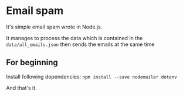 # Email spam

It's simple email spam wrote in Node.js.

It manages to process the data which is contained in the `data/all_emails.json` then sends the emails at the same time

## For beginning

Install following dependencies:
`npm install --save nodemailer dotenv`

And that's it. 
